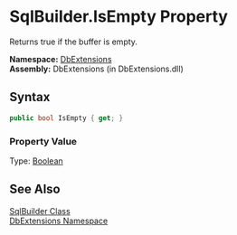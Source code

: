 SqlBuilder.IsEmpty Property
===========================
Returns true if the buffer is empty.

**Namespace:** [DbExtensions][1]  
**Assembly:** DbExtensions (in DbExtensions.dll)

Syntax
------

```csharp
public bool IsEmpty { get; }
```

### Property Value
Type: [Boolean][2]

See Also
--------
[SqlBuilder Class][3]  
[DbExtensions Namespace][1]  

[1]: ../README.md
[2]: http://msdn.microsoft.com/en-us/library/a28wyd50
[3]: README.md
